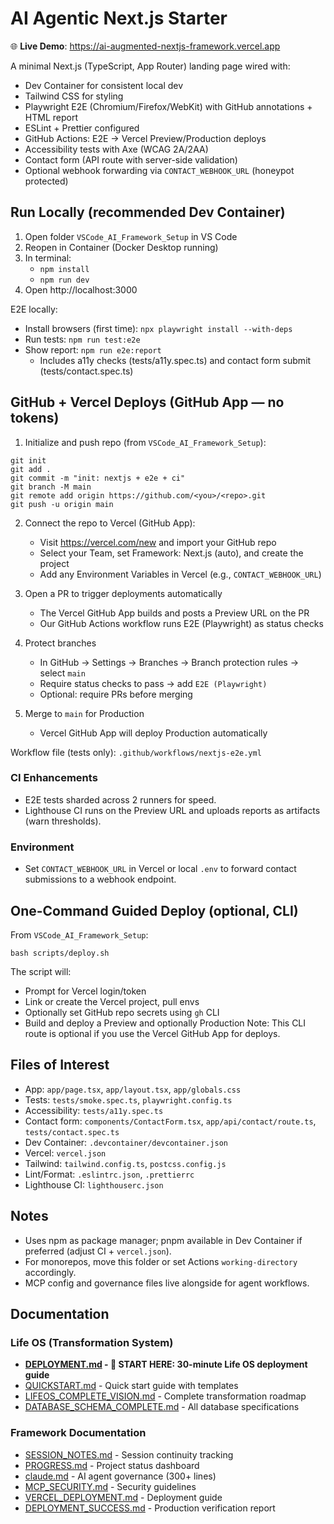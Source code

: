 # AI Agentic Next.js Starter

🌐 **Live Demo**: https://ai-augmented-nextjs-framework.vercel.app

A minimal Next.js (TypeScript, App Router) landing page wired with:
- Dev Container for consistent local dev
- Tailwind CSS for styling
- Playwright E2E (Chromium/Firefox/WebKit) with GitHub annotations + HTML report
- ESLint + Prettier configured
- GitHub Actions: E2E → Vercel Preview/Production deploys
- Accessibility tests with Axe (WCAG 2A/2AA)
- Contact form (API route with server-side validation)
- Optional webhook forwarding via `CONTACT_WEBHOOK_URL` (honeypot protected)

## Run Locally (recommended Dev Container)
1) Open folder `VSCode_AI_Framework_Setup` in VS Code
2) Reopen in Container (Docker Desktop running)
3) In terminal:
   - `npm install`
   - `npm run dev`
4) Open http://localhost:3000

E2E locally:
- Install browsers (first time): `npx playwright install --with-deps`
- Run tests: `npm run test:e2e`
- Show report: `npm run e2e:report`
  - Includes a11y checks (tests/a11y.spec.ts) and contact form submit (tests/contact.spec.ts)

## GitHub + Vercel Deploys (GitHub App — no tokens)
1) Initialize and push repo (from `VSCode_AI_Framework_Setup`):
```
git init
git add .
git commit -m "init: nextjs + e2e + ci"
git branch -M main
git remote add origin https://github.com/<you>/<repo>.git
git push -u origin main
```
2) Connect the repo to Vercel (GitHub App):
   - Visit https://vercel.com/new and import your GitHub repo
   - Select your Team, set Framework: Next.js (auto), and create the project
   - Add any Environment Variables in Vercel (e.g., `CONTACT_WEBHOOK_URL`)

3) Open a PR to trigger deployments automatically
   - The Vercel GitHub App builds and posts a Preview URL on the PR
   - Our GitHub Actions workflow runs E2E (Playwright) as status checks

4) Protect branches
   - In GitHub → Settings → Branches → Branch protection rules → select `main`
   - Require status checks to pass → add `E2E (Playwright)`
   - Optional: require PRs before merging

5) Merge to `main` for Production
   - Vercel GitHub App will deploy Production automatically

Workflow file (tests only): `.github/workflows/nextjs-e2e.yml`

### CI Enhancements
- E2E tests sharded across 2 runners for speed.
- Lighthouse CI runs on the Preview URL and uploads reports as artifacts (warn thresholds).

### Environment
- Set `CONTACT_WEBHOOK_URL` in Vercel or local `.env` to forward contact submissions to a webhook endpoint.

## One-Command Guided Deploy (optional, CLI)
From `VSCode_AI_Framework_Setup`:
```
bash scripts/deploy.sh
```
The script will:
- Prompt for Vercel login/token
- Link or create the Vercel project, pull envs
- Optionally set GitHub repo secrets using `gh` CLI
- Build and deploy a Preview and optionally Production
Note: This CLI route is optional if you use the Vercel GitHub App for deploys.

## Files of Interest
- App: `app/page.tsx`, `app/layout.tsx`, `app/globals.css`
- Tests: `tests/smoke.spec.ts`, `playwright.config.ts`
- Accessibility: `tests/a11y.spec.ts`
- Contact form: `components/ContactForm.tsx`, `app/api/contact/route.ts`, `tests/contact.spec.ts`
- Dev Container: `.devcontainer/devcontainer.json`
- Vercel: `vercel.json`
- Tailwind: `tailwind.config.ts`, `postcss.config.js`
- Lint/Format: `.eslintrc.json`, `.prettierrc`
- Lighthouse CI: `lighthouserc.json`

## Notes
- Uses npm as package manager; pnpm available in Dev Container if preferred (adjust CI + `vercel.json`).
- For monorepos, move this folder or set Actions `working-directory` accordingly.
- MCP config and governance files live alongside for agent workflows.

## Documentation

### Life OS (Transformation System)
- **[DEPLOYMENT.md](DEPLOYMENT.md) - 🚀 START HERE: 30-minute Life OS deployment guide**
- [QUICKSTART.md](QUICKSTART.md) - Quick start guide with templates
- [LIFEOS_COMPLETE_VISION.md](LIFEOS_COMPLETE_VISION.md) - Complete transformation roadmap
- [DATABASE_SCHEMA_COMPLETE.md](DATABASE_SCHEMA_COMPLETE.md) - All database specifications

### Framework Documentation
- [SESSION_NOTES.md](SESSION_NOTES.md) - Session continuity tracking
- [PROGRESS.md](PROGRESS.md) - Project status dashboard
- [claude.md](claude.md) - AI agent governance (300+ lines)
- [MCP_SECURITY.md](MCP_SECURITY.md) - Security guidelines
- [VERCEL_DEPLOYMENT.md](VERCEL_DEPLOYMENT.md) - Deployment guide
- [DEPLOYMENT_SUCCESS.md](DEPLOYMENT_SUCCESS.md) - Production verification report
